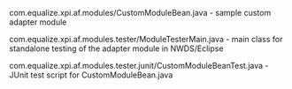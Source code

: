 
com.equalize.xpi.af.modules/CustomModuleBean.java - sample custom adapter module

com.equalize.xpi.af.modules.tester/ModuleTesterMain.java - main class for standalone testing of the adapter module in NWDS/Eclipse

com.equalize.xpi.af.modules.tester.junit/CustomModuleBeanTest.java - JUnit test script for CustomModuleBean.java
